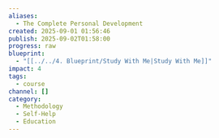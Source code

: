 ```yaml
---
aliases:
  - The Complete Personal Development
created: 2025-09-01 01:56:46
publish: 2025-09-02T01:58:00
progress: raw
blueprint:
  - "[[../../4. Blueprint/Study With Me|Study With Me]]"
impact: 4
tags:
  - course
channel: []
category:
  - Methodology
  - Self-Help
  - Education
---
```




